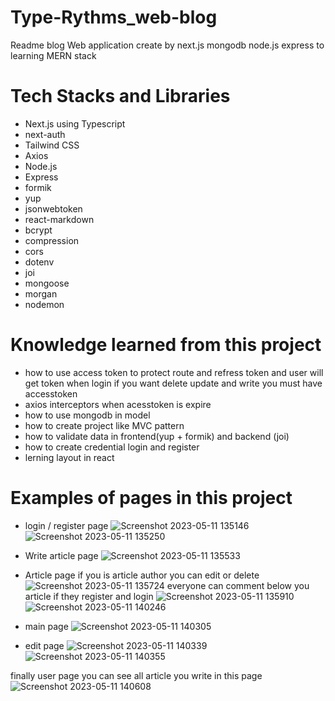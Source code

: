 # Type-Rythms_web-blog
Readme blog Web application create by next.js mongodb node.js express to learning MERN stack 

# Tech Stacks and Libraries
- Next.js using Typescript
- next-auth
- Tailwind CSS
- Axios
- Node.js
- Express
- formik
- yup
- jsonwebtoken
- react-markdown
- bcrypt
- compression
- cors
- dotenv
- joi
- mongoose
- morgan 
- nodemon


# Knowledge learned from this project
- how to use access token to protect route and refress token and user will get token when login if you want delete update and write you must have accesstoken 
- axios interceptors when acesstoken is expire 
- how to use mongodb in model
- how to create project like MVC pattern
- how to validate data in frontend(yup + formik) and backend (joi)
- how to create credential login and register
- lerning layout in react

# Examples of pages in this project
- login / register page
![Screenshot 2023-05-11 135146](https://github.com/bank20baht/Type-Rythms_web-blog/assets/89448778/110692c4-efcf-465c-9fc1-a0032002b624)
![Screenshot 2023-05-11 135250](https://github.com/bank20baht/Type-Rythms_web-blog/assets/89448778/afc32aeb-19b3-4c6d-8409-9d12bbb745eb)

- Write article page
![Screenshot 2023-05-11 135533](https://github.com/bank20baht/Type-Rythms_web-blog/assets/89448778/50840dbd-bd6e-431d-85a2-bb5c4a2439c8)

- Article page
if you is article author you can edit or delete
![Screenshot 2023-05-11 135724](https://github.com/bank20baht/Type-Rythms_web-blog/assets/89448778/0aac546e-c82a-4d81-b6a5-0c094ad8dd16)
everyone can comment below you article if they register and login
![Screenshot 2023-05-11 135910](https://github.com/bank20baht/Type-Rythms_web-blog/assets/89448778/a76dd061-2320-4c46-91a5-3528516d11c0)
![Screenshot 2023-05-11 140246](https://github.com/bank20baht/Type-Rythms_web-blog/assets/89448778/e0fd5a5b-51af-4362-95ff-2491e4665fac)

- main page
![Screenshot 2023-05-11 140305](https://github.com/bank20baht/Type-Rythms_web-blog/assets/89448778/62a3c323-a664-4763-b5f1-5c97aa9b1bab)
- edit page
![Screenshot 2023-05-11 140339](https://github.com/bank20baht/Type-Rythms_web-blog/assets/89448778/003045e3-8981-46e3-8c99-e0f5a2e0eb18)
![Screenshot 2023-05-11 140355](https://github.com/bank20baht/Type-Rythms_web-blog/assets/89448778/4aa9815d-ed51-44de-b125-3bd74bda15ff)

finally user page you can see all article you write in this page
![Screenshot 2023-05-11 140608](https://github.com/bank20baht/Type-Rythms_web-blog/assets/89448778/bd9b60dc-cac1-4146-b4c5-b671fcaf47a4)





